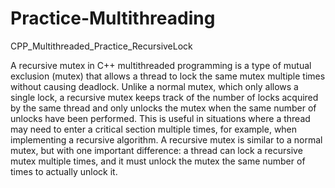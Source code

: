 # Practice-Multithreading
​CPP_Multithreaded_Practice_RecursiveLock ​

A recursive mutex in C++ multithreaded programming is a type of mutual exclusion (mutex) that 
allows a thread to lock the same mutex multiple times without causing deadlock. Unlike a normal mutex, 
which only allows a single lock, a recursive mutex keeps track of the number of locks acquired by 
the same thread and only unlocks the mutex when the same number of unlocks have been performed. 
This is useful in situations where a thread may need to enter a critical section multiple times, for example,
when implementing a recursive algorithm.
A recursive mutex is similar to a normal mutex, 
but with one important difference: a thread can lock a recursive mutex multiple times, 
and it must unlock the mutex the same number of times to actually unlock it.

